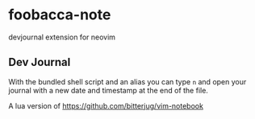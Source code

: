 # foobacca-note

devjournal extension for neovim

## Dev Journal

With the bundled shell script and an alias you can type `n` and open your journal with a new date and timestamp at the end of the file.

A lua version of https://github.com/bitterjug/vim-notebook
